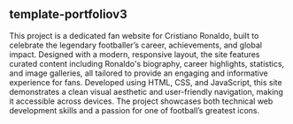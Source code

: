 ## template-portfoliov3

This project is a dedicated fan website for Cristiano Ronaldo, built to celebrate the legendary footballer’s career, achievements, and global impact. Designed with a modern, responsive layout, the site features curated content including Ronaldo's biography, career highlights, statistics, and image galleries, all tailored to provide an engaging and informative experience for fans. Developed using HTML, CSS, and JavaScript, this site demonstrates a clean visual aesthetic and user-friendly navigation, making it accessible across devices. The project showcases both technical web development skills and a passion for one of football’s greatest icons.
